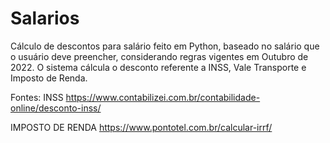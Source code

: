 # Salarios
 Cálculo de descontos para salário feito em Python, baseado no salário que o usuário deve preencher, considerando regras vigentes em Outubro de 2022. O sistema cálcula o desconto referente a INSS, Vale Transporte e Imposto de Renda.
 
 Fontes:
 INSS
 https://www.contabilizei.com.br/contabilidade-online/desconto-inss/
 
 IMPOSTO DE RENDA
 https://www.pontotel.com.br/calcular-irrf/
 
